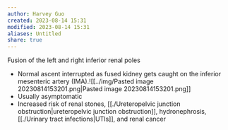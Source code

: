 ```yaml
---
author: Harvey Guo
created: 2023-08-14 15:31
modified: 2023-08-14 15:31
aliases: Untitled
share: true
---
```

Fusion of the left and right inferior renal poles
- Normal ascent interrupted as fused kidney gets caught on the inferior mesenteric artery (IMA).![[../img/Pasted image 20230814153201.png|Pasted image 20230814153201.png]]
- Usually asymptomatic
- Increased risk of renal stones, [[./Ureteropelvic junction obstruction|ureteropelvic junction obstruction]], hydronephrosis, [[./Urinary tract infections|UTIs]], and renal cancer
